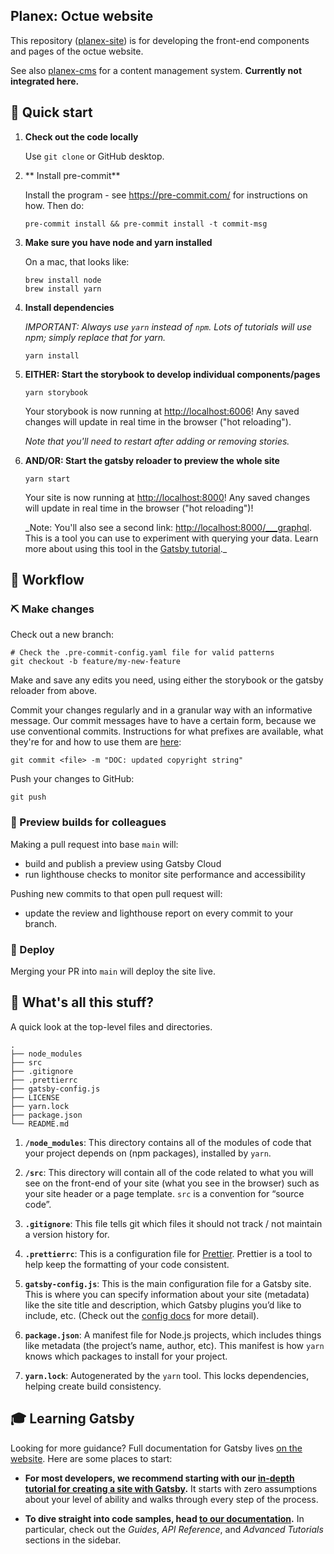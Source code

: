 ## Planex: Octue website

This repository ([planex-site](https://github.com/octue/planex-site)) is for developing the front-end components and
pages of the octue website.

See also [planex-cms](https://github.com/octue/planex-cms) for a content management system. **Currently not
integrated here.**

## 🚀 Quick start

1.  **Check out the code locally**

    Use `git clone` or GitHub desktop.
    
1.  ** Install pre-commit**

    Install the program - see https://pre-commit.com/ for instructions on how.
    Then do:
    ```
    pre-commit install && pre-commit install -t commit-msg
    ```

1.  **Make sure you have node and yarn installed**

    On a mac, that looks like:

    ```shell
    brew install node
    brew install yarn
    ```

1.  **Install dependencies**

    _IMPORTANT: Always use `yarn` instead of `npm`. Lots of tutorials will use npm; simply replace that for yarn._

    ```shell
    yarn install
    ```

1.  **EITHER: Start the storybook to develop individual components/pages**

    ```shell
    yarn storybook
    ```

    Your storybook is now running at [http://localhost:6006](http://localhost:6006)!
    Any saved changes will update in real time in the browser ("hot reloading").

    _Note that you'll need to restart after adding or removing stories._

1.  **AND/OR: Start the gatsby reloader to preview the whole site**

    ```shell
    yarn start
    ```

    Your site is now running at [http://localhost:8000](http://localhost:8000)!
    Any saved changes will update in real time in the browser ("hot reloading")!

    \_Note: You'll also see a second link: [http://localhost:8000/\_\_\_graphql](http://localhost:8000/___graphql). This is a tool you can use to experiment with querying your data. Learn more about using this tool in the [Gatsby tutorial](https://www.gatsbyjs.com/tutorial/part-five/#introducing-graphiql).\_

## 💫 Workflow

### ⛏️ Make changes

Check out a new branch:

```
# Check the .pre-commit-config.yaml file for valid patterns
git checkout -b feature/my-new-feature
```

Make and save any edits you need, using either the storybook or the gatsby reloader from above.

Commit your changes regularly and in a granular way with an informative message. Our commit messages have to have a certain form, because we use conventional commits. Instructions for what prefixes are available, what they're for and how to use them are [here](https://github.com/octue/conventional-commits):

```
git commit <file> -m "DOC: updated copyright string"
```

Push your changes to GitHub:

```
git push
```

### 🙈 Preview builds for colleagues

Making a pull request into base `main` will:

- build and publish a preview using Gatsby Cloud
- run lighthouse checks to monitor site performance and accessibility

Pushing new commits to that open pull request will:

- update the review and lighthouse report on every commit to your branch.

### 🤖 Deploy

Merging your PR into `main` will deploy the site live.

## 🧐 What's all this stuff?

A quick look at the top-level files and directories.

    .
    ├── node_modules
    ├── src
    ├── .gitignore
    ├── .prettierrc
    ├── gatsby-config.js
    ├── LICENSE
    ├── yarn.lock
    ├── package.json
    └── README.md

1.  **`/node_modules`**: This directory contains all of the modules of code that your project depends on (npm packages), installed by `yarn`.

1.  **`/src`**: This directory will contain all of the code related to what you will see on the front-end of your site (what you see in the browser) such as your site header or a page template. `src` is a convention for “source code”.

1.  **`.gitignore`**: This file tells git which files it should not track / not maintain a version history for.

1.  **`.prettierrc`**: This is a configuration file for [Prettier](https://prettier.io/). Prettier is a tool to help keep the formatting of your code consistent.

1.  **`gatsby-config.js`**: This is the main configuration file for a Gatsby site. This is where you can specify information about your site (metadata) like the site title and description, which Gatsby plugins you’d like to include, etc. (Check out the [config docs](https://www.gatsbyjs.com/docs/gatsby-config/) for more detail).

1.  **`package.json`**: A manifest file for Node.js projects, which includes things like metadata (the project’s name, author, etc). This manifest is how `yarn` knows which packages to install for your project.

1.  **`yarn.lock`**: Autogenerated by the `yarn` tool. This locks dependencies, helping create build consistency.

## 🎓 Learning Gatsby

Looking for more guidance? Full documentation for Gatsby lives [on the website](https://www.gatsbyjs.com/). Here are some places to start:

- **For most developers, we recommend starting with our [in-depth tutorial for creating a site with Gatsby](https://www.gatsbyjs.com/tutorial/).** It starts with zero assumptions about your level of ability and walks through every step of the process.

- **To dive straight into code samples, head [to our documentation](https://www.gatsbyjs.com/docs/).** In particular, check out the _Guides_, _API Reference_, and _Advanced Tutorials_ sections in the sidebar.
